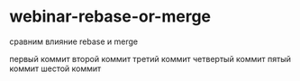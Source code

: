 # webinar-rebase-or-merge
сравним влияние rebase и merge

первый коммит
второй коммит
третий коммит
четвертый коммит
пятый коммит
шестой коммит
